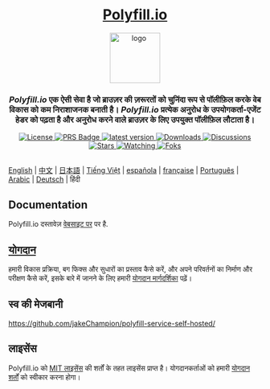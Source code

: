 
<div align="center">
  <h1><a href="https://polyfill.io">Polyfill.io</a></h1>

  <a href="https://polyfill.io"><img height="100px" alt="logo" src="https://polyfill.io/img/logo.svg"/></a>
  
  <h3><em>Polyfill.io</em> एक ऐसी सेवा है जो ब्राउज़र की ज़रूरतों को चुनिंदा रूप से पॉलीफ़िल करके वेब विकास को कम निराशाजनक बनाती है। <em>Polyfill.io</em> प्रत्येक अनुरोध के उपयोगकर्ता-एजेंट हेडर को पढ़ता है और अनुरोध करने वाले ब्राउज़र के लिए उपयुक्त पॉलीफ़िल लौटाता है।</h3>
<div>

  <a href="./LICENSE.md">
    <img src="https://img.shields.io/github/license/polyfillpolyfill/polyfill-service?logo=github" alt="License" />
  </a>
  <a href=".github/CONTRIBUTING.md">
    <img src="https://img.shields.io/badge/PRs-welcome-brightgreen.svg" alt="PRS Badge" />
  </a> 
  <a href="https://github.com/polyfillpolyfill/polyfill-service/releases">
    <img src="https://img.shields.io/github/v/release/polyfillpolyfill/polyfill-service?logo=github" alt="latest version" />
  </a>
  <a href="https://github.com/polyfillpolyfill/polyfill-service/releases">
    <img src="https://img.shields.io/github/downloads/polyfillpolyfill/polyfill-service/total?logo=github&color=239F7AEA" alt="Downloads" />
  </a>
  <a href="https://github.com/polyfillpolyfill/polyfill-service/releases">
    <img src="https://img.shields.io/github/discussions/polyfillpolyfill/polyfill-service?logo=github&color=23ED8936" alt="Discussions" />
  </a>
  <a href="https://github.com/polyfillpolyfill/polyfill-service/stargazers">
    <img src="https://img.shields.io/github/stars/polyfillpolyfill/polyfill-service?style=plastic&logo=github&color=%23FFAC2D" alt="Stars" />
  </a>
  <a href="https://github.com/polyfillpolyfill/polyfill-service/watchers">
    <img src="https://img.shields.io/github/watchers/polyfillpolyfill/polyfill-service?style=plastic&logo=github&color=%231C1C1C" alt="Watching" />
  </a>
  <a href="https://github.com/polyfillpolyfill/polyfill-service/forks">
    <img src="https://img.shields.io/github/forks/polyfillpolyfill/polyfill-service?style=plastic&logo=github&color=%236C6C6C" alt="Foks" />
    
</div>
</div>

##

[English](./README.md) | [中文](./README_cn.md) | [日本語](./README_ja.md) | [Tiếng Việt](./README_vt.md) | [española](./README_es.md) | [française](./README_fr.md) | [Português](./README_pt.md) | [Arabic](./README_ar.md) | [Deutsch](./README_de.md) | हिंदी

## Documentation

Polyfill.io दस्तावेज़ [वेबसाइट पर][website] पर है.


## [योगदान][contributing guide]

हमारी विकास प्रक्रिया, बग फिक्स और सुधारों का प्रस्ताव कैसे करें, और अपने परिवर्तनों का निर्माण और परीक्षण कैसे करें, इसके बारे में जानने के लिए हमारी [योगदान मार्गदर्शिका][contributing guide] पढ़ें।

## स्व की मेजबानी

<https://github.com/jakeChampion/polyfill-service-self-hosted/>


## लाइसेंस

Polyfill.io को [MIT लाइसेंस][license] की शर्तों के तहत लाइसेंस प्राप्त है। योगदानकर्ताओं को हमारी [योगदान शर्तों][contribution terms] को स्वीकार करना होगा।

[contributing guide]: ./.github/CONTRIBUTING.md
[contribution terms]: ./.github/contribution_licence_agreement.md
[license]: ./LICENSE.md
[license-badge]: https://img.shields.io/badge/license-MIT-blue.svg
[pull-requests-badge]: https://img.shields.io/badge/PRs-welcome-brightgreen.svg
[website]: https://polyfill.io
